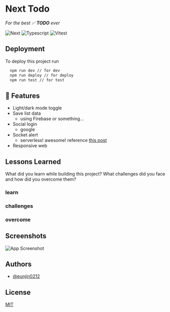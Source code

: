 
# Next Todo

_For the best ✅ **TODO** ever_

![Next](https://img.shields.io/npm/v/next?style=flat-square&logo=Next.js&logoColor=white&label=Next&labelColor=black&color=555555) ![Typescript](https://img.shields.io/npm/v/typescript?style=flat-square&logo=TypeScript&logoColor=white&label=Typescript&labelColor=3178C6&color=555555) ![Vitest](https://img.shields.io/npm/v/vitest?style=flat-square&logo=vitest&logoColor=FCC72C&label=Vitest&labelColor=6E9F18&color=555555)

## Deployment

To deploy this project run

```bash
  npm run dev // for dev
  npm run deploy // for deploy
  npm run test // for test
```

## 🌱 Features

- Light/dark mode toggle
- Save list data
  - using Firebase or something...
- Social login
  - google
- Socket alert
  - serverless! awesome! reference [this post](https://mxx-kor.github.io/blog/websocket-with-nextjs)
- Responsive web

## Lessons Learned

What did you learn while building this project? What challenges did you face and how did you overcome them?

### learn

### challenges

### overcome

## Screenshots

![App Screenshot](https://via.placeholder.com/468x300?text=App+Screenshot+Here)

## Authors

- [@eunjin0212](https://www.github.com/eunjin0212)

## License

[MIT](https://choosealicense.com/licenses/mit/)
